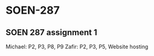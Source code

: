 # SOEN-287
SOEN 287 assignment 1
----------------------
Michael: P2, P3, P8, P9
Zafir: P2, P3, P5, Website hosting
